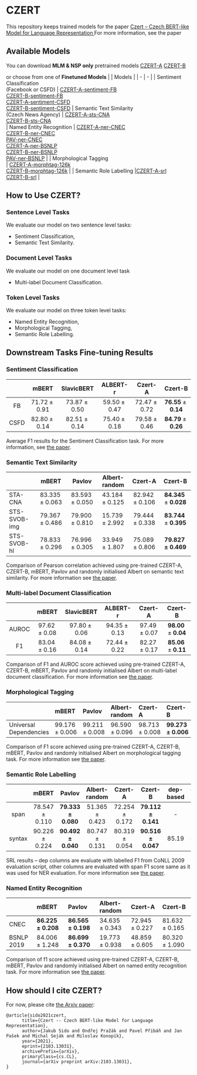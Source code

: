 # CZERT
This repository keeps trained models for the paper [Czert – Czech BERT-like Model for Language Representation
](https://arxiv.org/abs/2103.13031)
For more information, see the paper


## Available Models
You can download **MLM & NSP only** pretrained models
[CZERT-A](https://air.kiv.zcu.cz/public/CZERT-A-czert-albert-base-uncased.zip)
[CZERT-B](https://air.kiv.zcu.cz/public/CZERT-B-czert-bert-base-cased.zip)

or choose from one of **Finetuned Models**
| | Models  |
| - | - |
| Sentiment Classification<br> (Facebook or CSFD)                                                                                                                           | [CZERT-A-sentiment-FB](https://air.kiv.zcu.cz/public/CZERT-A_fb.zip) <br> [CZERT-B-sentiment-FB](https://air.kiv.zcu.cz/public/CZERT-B_fb.zip) <br> [CZERT-A-sentiment-CSFD](https://air.kiv.zcu.cz/public/CZERT-A_csfd.zip)  <br>   [CZERT-B-sentiment-CSFD](https://air.kiv.zcu.cz/public/CZERT-B_csfd.zip) | Semantic Text Similarity <br> (Czech News Agency)                                                                                                                        | [CZERT-A-sts-CNA](https://air.kiv.zcu.cz/public/CZERT-A-sts-CNA.zip) <br> [CZERT-B-sts-CNA](https://air.kiv.zcu.cz/public/CZERT-B-sts-CNA.zip)                                                                                                                                               
| Named Entity Recognition                                                                                                                                                 | [CZERT-A-ner-CNEC](https://air.kiv.zcu.cz/public/CZERT-A-ner-CNEC.zip) <br>  [CZERT-B-ner-CNEC](https://air.kiv.zcu.cz/public/CZERT-B-ner-CNEC.zip) <br>[PAV-ner-CNEC](https://air.kiv.zcu.cz/public/PAV-ner-CNEC.zip) <br> [CZERT-A-ner-BSNLP](https://air.kiv.zcu.cz/public/CZERT-A-ner-BSNLP.zip)<br>[CZERT-B-ner-BSNLP](https://air.kiv.zcu.cz/public/CZERT-B-ner-BSNLP.zip) <br>[PAV-ner-BSNLP](https://air.kiv.zcu.cz/public/PAV-ner-BSNLP.zip) |
| Morphological Tagging<br> | [CZERT-A-morphtag-126k](https://air.kiv.zcu.cz/public/CZERT-A-morphtag-126k.zip)<br>[CZERT-B-morphtag-126k](https://air.kiv.zcu.cz/public/CZERT-B-morphtag-126k.zip)                                                                                                                                                                                                                                                                                  |
| Semantic Role Labelling                                                                                                                                                  |[CZERT-A-srl](https://air.kiv.zcu.cz/public/CZERT-A-srl.zip)<br>                                              [CZERT-B-srl](https://air.kiv.zcu.cz/public/CZERT-B-srl.zip)                                                                                                                                                                                                                                                                                                    |





## How to Use CZERT?

### Sentence Level Tasks
We evaluate our model on two sentence level tasks:
* Sentiment Classification,
* Semantic Text Similarity.



<!--     tokenizer = BertTokenizerFast.from_pretrained(CZERT_MODEL_PATH, strip_accents=False)  
	model = TFAlbertForSequenceClassification.from_pretrained(CZERT_MODEL_PATH, num_labels=1)
    
or
    
    self.tokenizer = BertTokenizerFast.from_pretrained(CZERT_MODEL_PATH, strip_accents=False)
    self.model_encoder = AutoModelForSequenceClassification.from_pretrained(CZERT_MODEL_PATH, from_tf=True)
     -->
	
### Document Level Tasks
We evaluate our model on one document level task
* Multi-label Document Classification.

### Token Level Tasks
We evaluate our model on three token level tasks:
* Named Entity Recognition,
* Morphological Tagging,
* Semantic Role Labelling. 


## Downstream Tasks Fine-tuning Results

### Sentiment Classification
|      |          mBERT           |        SlavicBERT        |         ALBERT-r         |         Czert-A         |             Czert-B              |
|:----:|:------------------------:|:------------------------:|:------------------------:|:-----------------------:|:--------------------------------:|
|  FB  | 71.72 ± 0.91   | 73.87 ± 0.50  | 59.50 ± 0.47  | 72.47 ± 0.72  | **76.55** ± **0.14** |
| CSFD | 82.80 ± 0.14   | 82.51 ± 0.14  | 75.40 ± 0.18  | 79.58 ± 0.46  | **84.79** ± **0.26** |

Average F1 results for the Sentiment Classification task. For more information, see [the paper](https://arxiv.org/abs/2103.13031). 
                 

### Semantic Text Similarity

|              |   **mBERT**    |   **Pavlov**   | **Albert-random** |  **Czert-A**   |      **Czert-B**       |
|:-------------|:--------------:|:--------------:|:-----------------:|:--------------:|:----------------------:|
| STA-CNA      | 83.335 ± 0.063 | 83.593 ± 0.050 |  43.184 ± 0.125   | 82.942 ± 0.106 | **84.345** ± **0.028** |
| STS-SVOB-img | 79.367 ± 0.486 | 79.900 ± 0.810 |  15.739 ± 2.992   | 79.444 ± 0.338 | **83.744** ± **0.395** |
| STS-SVOB-hl  | 78.833 ± 0.296 | 76.996 ± 0.305 |  33.949 ± 1.807   | 75.089 ± 0.806 |     **79.827 ± 0.469**     |

Comparison of Pearson correlation achieved using pre-trained CZERT-A, CZERT-B, mBERT, Pavlov and randomly initialised Albert on semantic text similarity. For more information see [the paper](https://arxiv.org/abs/2103.13031).




### Multi-label Document Classification
|       |    mBERT     |  SlavicBERT  |   ALBERT-r   |   Czert-A    |      Czert-B        |
|:-----:|:------------:|:------------:|:------------:|:------------:|:-------------------:|
| AUROC | 97.62 ± 0.08 | 97.80 ± 0.06 | 94.35 ± 0.13 | 97.49 ± 0.07 | **98.00** ± **0.04** |
|  F1   | 83.04 ± 0.16 | 84.08 ± 0.14 | 72.44 ± 0.22 | 82.27 ± 0.17 | **85.06** ± **0.11** |

Comparison of F1 and AUROC score achieved using pre-trained CZERT-A, CZERT-B, mBERT, Pavlov and randomly initialised Albert on multi-label document classification. For more information see [the paper](https://arxiv.org/abs/2103.13031).

### Morphological Tagging
|                        | mBERT          | Pavlov         | Albert-random  | Czert-A        | Czert-B        |
|:-----------------------|:---------------|:---------------|:---------------|:---------------|:---------------|
| Universal Dependencies | 99.176 ± 0.006 | 99.211 ± 0.008 | 96.590 ± 0.096 | 98.713 ± 0.008 | **99.273 ± 0.006** |

Comparison of F1 score achieved using pre-trained CZERT-A, CZERT-B, mBERT, Pavlov and randomly initialised Albert on morphological tagging task. For more information see [the paper](https://arxiv.org/abs/2103.13031).
### Semantic Role Labelling

<div id="tab:SRL">

|        |   mBERT    |   Pavlov   | Albert-random |  Czert-A   |  Czert-B   | dep-based | gold-dep |
|:------:|:----------:|:----------:|:-------------:|:----------:|:----------:|:---------:|:--------:|
|  span  | 78.547 ± 0.110 | **79.333 ± 0.080** |  51.365 ± 0.423   | 72.254 ± 0.172 | **79.112 ± 0.141** |    \-     |    \-    |
| syntax | 90.226 ± 0.224 | **90.492 ± 0.040** |  80.747 ± 0.131   | 80.319 ± 0.054 | **90.516 ± 0.047** |   85.19   |  89.52   |

SRL results – dep columns are evaluate with labelled F1 from CoNLL 2009 evaluation script, other columns are evaluated with span F1 score same as it was used for NER evaluation. For more information see [the paper](https://arxiv.org/abs/2103.13031).

</div>


### Named Entity Recognition
|            | mBERT          | Pavlov         | Albert-random  | Czert-A        | Czert-B        |
|:-----------|:---------------|:---------------|:---------------|:---------------|:---------------|
| CNEC       | **86.225 ± 0.208** | **86.565 ± 0.198** | 34.635 ± 0.343 | 72.945 ± 0.227 | 81.632 ± 0.165 |
| BSNLP 2019 | 84.006 ± 1.248 | **86.699 ± 0.370** | 19.773 ± 0.938 | 48.859 ± 0.605 | 80.320 ± 1.090 |

Comparison of f1 score achieved using pre-trained CZERT-A, CZERT-B, mBERT, Pavlov and randomly initialised Albert on named entity recognition task. For more information see [the paper](https://arxiv.org/abs/2103.13031).


## How should I cite CZERT? 
For now, please cite [the Arxiv paper](https://arxiv.org/abs/2103.13031):
```
@article{sido2021czert,
      title={Czert -- Czech BERT-like Model for Language Representation}, 
      author={Jakub Sido and Ondřej Pražák and Pavel Přibáň and Jan Pašek and Michal Seják and Miloslav Konopík},
      year={2021},
      eprint={2103.13031},
      archivePrefix={arXiv},
      primaryClass={cs.CL},
      journal={arXiv preprint arXiv:2103.13031},
}
```
